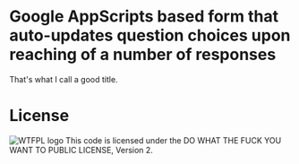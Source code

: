 # Google AppScripts based form that auto-updates question choices upon reaching of a number of responses
That's what I call a good title.

# License
![WTFPL logo](http://www.wtfpl.net/wp-content/uploads/2012/12/wtfpl-badge-1.png "WTFPL logo")
This code is licensed under the DO WHAT THE FUCK YOU WANT TO PUBLIC LICENSE, Version 2.
